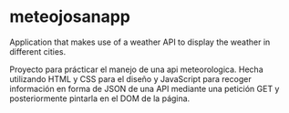 # meteojosanapp
Application that makes use of a weather API to display the weather in different cities.

Proyecto para prácticar el manejo de una api meteorologica. Hecha utilizando HTML y CSS para el diseño y JavaScript para recoger información en forma de JSON de una
API mediante una petición GET y posteriormente pintarla en el DOM de la página.

